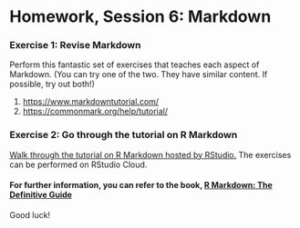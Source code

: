 Homework, Session 6: Markdown
================

### Exercise 1: Revise Markdown

Perform this fantastic set of exercises that teaches each aspect of Markdown. 
(You can try one of the two. They have similar content. If possible, try out both!)
1. <https://www.markdowntutorial.com/>
2. <https://commonmark.org/help/tutorial/>

### Exercise 2: Go through the tutorial on R Markdown

[Walk through the tutorial on R Markdown hosted by RStudio.](https://rmarkdown.rstudio.com/lesson-1.html) The exercises can be performed on RStudio Cloud.

#### For further information, you can refer to the book, [R Markdown: The Definitive Guide](https://bookdown.org/yihui/rmarkdown/)

Good luck!


